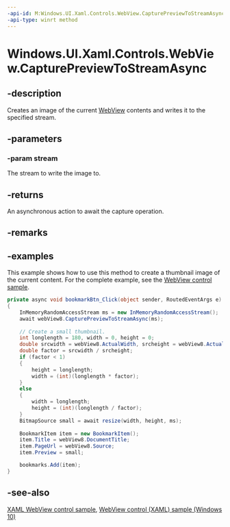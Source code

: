 ```yaml
---
-api-id: M:Windows.UI.Xaml.Controls.WebView.CapturePreviewToStreamAsync(Windows.Storage.Streams.IRandomAccessStream)
-api-type: winrt method
---
```


<!-- Method syntax
public Windows.Foundation.IAsyncAction CapturePreviewToStreamAsync(Windows.Storage.Streams.IRandomAccessStream stream)
-->

# Windows.UI.Xaml.Controls.WebView.CapturePreviewToStreamAsync

## -description
Creates an image of the current [WebView](webview.md) contents and writes it to the specified stream.

## -parameters
### -param stream
The stream to write the image to.

## -returns
An asynchronous action to await the capture operation.

## -remarks

## -examples
This example shows how to use this method to create a thumbnail image of the current content. For the complete example, see the [WebView control sample](https://go.microsoft.com/fwlink/p/?linkid=238582).

```csharp
private async void bookmarkBtn_Click(object sender, RoutedEventArgs e)
{
    InMemoryRandomAccessStream ms = new InMemoryRandomAccessStream();
    await webView8.CapturePreviewToStreamAsync(ms);
            
    // Create a small thumbnail.
    int longlength = 180, width = 0, height = 0;
    double srcwidth = webView8.ActualWidth, srcheight = webView8.ActualHeight;
    double factor = srcwidth / srcheight;
    if (factor < 1)
    {
        height = longlength;
        width = (int)(longlength * factor);
    }
    else
    {
        width = longlength;
        height = (int)(longlength / factor);
    }
    BitmapSource small = await resize(width, height, ms);
            
    BookmarkItem item = new BookmarkItem();
    item.Title = webView8.DocumentTitle;
    item.PageUrl = webView8.Source;
    item.Preview = small;

    bookmarks.Add(item);
}

```



## -see-also
[XAML WebView control sample](https://github.com/microsoftarchive/msdn-code-gallery-microsoft/tree/411c271e537727d737a53fa2cbe99eaecac00cc0/Official%20Windows%20Platform%20Sample/XAML%20WebView%20control%20sample), [WebView control (XAML) sample (Windows 10)](https://go.microsoft.com/fwlink/p/?LinkId=722922)

